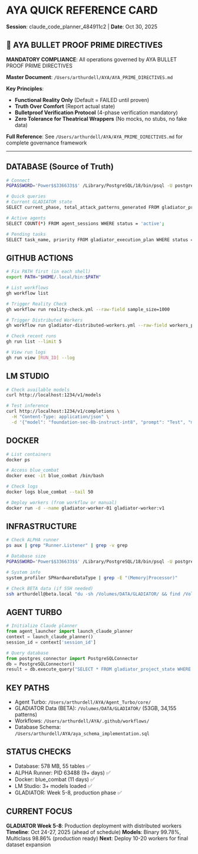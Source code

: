# AYA QUICK REFERENCE CARD
**Session**: claude_code_planner_484911c2 | **Date**: Oct 30, 2025

## 🔴 AYA BULLET PROOF PRIME DIRECTIVES

**MANDATORY COMPLIANCE**: All operations governed by AYA BULLET PROOF PRIME DIRECTIVES

**Master Document**: `/Users/arthurdell/AYA/AYA_PRIME_DIRECTIVES.md`

**Key Principles**:
- **Functional Reality Only** (Default = FAILED until proven)
- **Truth Over Comfort** (Report actual state)
- **Bulletproof Verification Protocol** (4-phase verification mandatory)
- **Zero Tolerance for Theatrical Wrappers** (No mocks, no stubs, no fake data)

**Full Reference**: See `/Users/arthurdell/AYA/AYA_PRIME_DIRECTIVES.md` for complete governance framework

---

## DATABASE (Source of Truth)
```bash
# Connect
PGPASSWORD='Power$$336633$$' /Library/PostgreSQL/18/bin/psql -U postgres -d aya_rag

# Quick queries
# Current GLADIATOR state
SELECT current_phase, total_attack_patterns_generated FROM gladiator_project_state WHERE is_current = true;

# Active agents
SELECT COUNT(*) FROM agent_sessions WHERE status = 'active';

# Pending tasks
SELECT task_name, priority FROM gladiator_execution_plan WHERE status = 'pending' ORDER BY priority DESC;
```

## GITHUB ACTIONS
```bash
# Fix PATH first (in each shell)
export PATH="$HOME/.local/bin:$PATH"

# List workflows
gh workflow list

# Trigger Reality Check
gh workflow run reality-check.yml --raw-field sample_size=1000

# Trigger Distributed Workers
gh workflow run gladiator-distributed-workers.yml --raw-field workers_per_system=10

# Check recent runs
gh run list --limit 5

# View run logs
gh run view [RUN_ID] --log
```

## LM STUDIO
```bash
# Check available models
curl http://localhost:1234/v1/models

# Test inference
curl http://localhost:1234/v1/completions \
  -H "Content-Type: application/json" \
  -d '{"model": "foundation-sec-8b-instruct-int8", "prompt": "Test", "max_tokens": 10}'
```

## DOCKER
```bash
# List containers
docker ps

# Access blue_combat
docker exec -it blue_combat /bin/bash

# Check logs
docker logs blue_combat --tail 50

# Deploy workers (from workflow or manual)
docker run -d --name gladiator-worker-01 gladiator-worker:v1
```

## INFRASTRUCTURE
```bash
# Check ALPHA runner
ps aux | grep "Runner.Listener" | grep -v grep

# Database size
PGPASSWORD='Power$$336633$$' /Library/PostgreSQL/18/bin/psql -U postgres -d aya_rag -c "SELECT pg_size_pretty(pg_database_size('aya_rag'));"

# System info
system_profiler SPHardwareDataType | grep -E "(Memory|Processor)"

# Check BETA data (if SSH needed)
ssh arthurdell@beta.local "du -sh /Volumes/DATA/GLADIATOR/ && find /Volumes/DATA/GLADIATOR/attack_patterns -name '*.json' | wc -l"
```

## AGENT TURBO
```python
# Initialize Claude planner
from agent_launcher import launch_claude_planner
context = launch_claude_planner()
session_id = context['session_id']

# Query database
from postgres_connector import PostgreSQLConnector
db = PostgreSQLConnector()
result = db.execute_query("SELECT * FROM gladiator_project_state WHERE is_current = true", fetch=True)
```

## KEY PATHS
- Agent Turbo: `/Users/arthurdell/AYA/Agent_Turbo/core/`
- GLADIATOR Data (BETA): `/Volumes/DATA/GLADIATOR/` (53GB, 34,155 patterns)
- Workflows: `/Users/arthurdell/AYA/.github/workflows/`
- Database Schema: `/Users/arthurdell/AYA/aya_schema_implementation.sql`

## STATUS CHECKS
- Database: 578 MB, 55 tables ✅
- ALPHA Runner: PID 63488 (9+ days) ✅
- Docker: blue_combat (11 days) ✅
- LM Studio: 3+ models loaded ✅
- GLADIATOR: Week 5-8, production phase ✅

## CURRENT FOCUS
**GLADIATOR Week 5-8**: Production deployment with distributed workers
**Timeline**: Oct 24-27, 2025 (ahead of schedule)
**Models**: Binary 99.78%, Multiclass 98.86% (production ready)
**Next**: Deploy 10-20 workers for final dataset expansion
